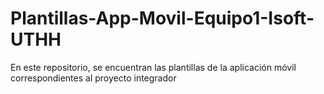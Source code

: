 # Plantillas-App-Movil-Equipo1-Isoft-UTHH
En este repositorio, se encuentran las plantillas de la aplicación móvil correspondientes al  proyecto integrador
